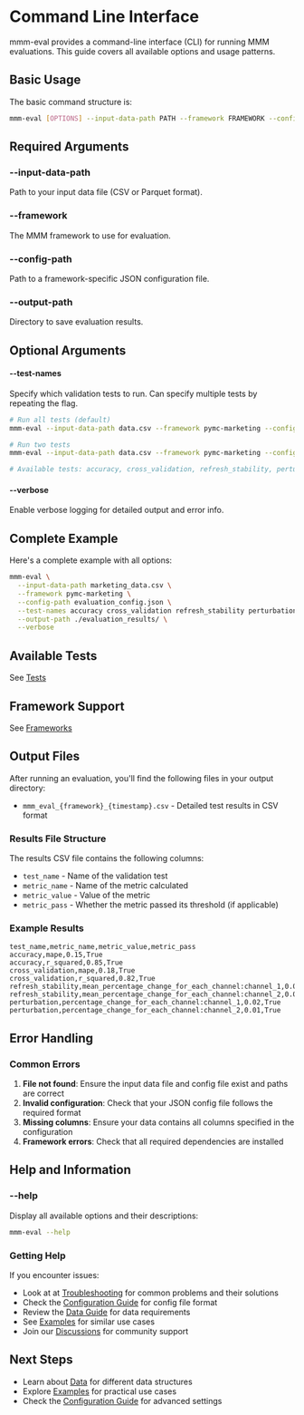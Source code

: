 # Command Line Interface

mmm-eval provides a command-line interface (CLI) for running MMM evaluations. This guide covers all available options and usage patterns.

## Basic Usage

The basic command structure is:

```bash
mmm-eval [OPTIONS] --input-data-path PATH --framework FRAMEWORK --config-path PATH --output-path PATH
```

## Required Arguments

### --input-data-path

Path to your input data file (CSV or Parquet format).

### --framework

The MMM framework to use for evaluation.

### --config-path

Path to a framework-specific JSON configuration file.

### --output-path

Directory to save evaluation results.

## Optional Arguments

#### --test-names

Specify which validation tests to run. Can specify multiple tests by repeating the flag.

```bash
# Run all tests (default)
mmm-eval --input-data-path data.csv --framework pymc-marketing --config-path config.json --output-path results/

# Run two tests
mmm-eval --input-data-path data.csv --framework pymc-marketing --config-path config.json --output-path results/ --test-names accuracy cross_validation

# Available tests: accuracy, cross_validation, refresh_stability, perturbation
```

#### --verbose

Enable verbose logging for detailed output and error info.

## Complete Example

Here's a complete example with all options:

```bash
mmm-eval \
  --input-data-path marketing_data.csv \
  --framework pymc-marketing \
  --config-path evaluation_config.json \
  --test-names accuracy cross_validation refresh_stability perturbation \
  --output-path ./evaluation_results/ \
  --verbose
```

## Available Tests
See [Tests](./tests.md)

## Framework Support
See [Frameworks](./frameworks.md)

## Output Files

After running an evaluation, you'll find the following files in your output directory:

- `mmm_eval_{framework}_{timestamp}.csv` - Detailed test results in CSV format

### Results File Structure

The results CSV file contains the following columns:

- `test_name` - Name of the validation test
- `metric_name` - Name of the metric calculated
- `metric_value` - Value of the metric
- `metric_pass` - Whether the metric passed its threshold (if applicable)

### Example Results

```csv
test_name,metric_name,metric_value,metric_pass
accuracy,mape,0.15,True
accuracy,r_squared,0.85,True
cross_validation,mape,0.18,True
cross_validation,r_squared,0.82,True
refresh_stability,mean_percentage_change_for_each_channel:channel_1,0.05,True
refresh_stability,mean_percentage_change_for_each_channel:channel_2,0.03,True
perturbation,percentage_change_for_each_channel:channel_1,0.02,True
perturbation,percentage_change_for_each_channel:channel_2,0.01,True
```

## Error Handling

### Common Errors

1. **File not found**: Ensure the input data file and config file exist and paths are correct
2. **Invalid configuration**: Check that your JSON config file follows the required format
3. **Missing columns**: Ensure your data contains all columns specified in the configuration
4. **Framework errors**: Check that all required dependencies are installed

## Help and Information

### --help

Display all available options and their descriptions:

```bash
mmm-eval --help
```

### Getting Help

If you encounter issues:

- Look at at [Troubleshooting](./troubleshooting.md) for common problems and their solutions
- Check the [Configuration Guide](../getting-started/configuration.md) for config file format
- Review the [Data Guide](data.md) for data requirements
- See [Examples](../examples/basic-usage.md) for similar use cases
- Join our [Discussions](https://github.com/Mutiny-Group/mmm-eval/discussions) for community support

## Next Steps

- Learn about [Data](data.md) for different data structures
- Explore [Examples](../examples/basic-usage.md) for practical use cases
- Check the [Configuration Guide](../getting-started/configuration.md) for advanced settings 